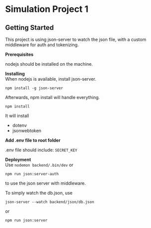 # Simulation Project 1 

## Getting Started 

This project is using json-server to watch the json file, with a custom middleware for auth and tokenizing. 

**Prerequisites**  

nodejs should be installed on the machine.

**Installing**   
When nodejs is available, install json-server.

```
npm install -g json-server 
``` 

Afterwards, npm install will handle everything.
```
npm install
```
It will install 
 - dotenv
 - jsonwebtoken

**Add .env file to root folder**

.env file should include: 
``` SECRET_KEY ```

**Deployment**  
Use 
``` nodemon backend/.bin/dev ``` or 
```
npm run json:server-auth
```
to use the json server with middleware. 

To simply watch the db.json, use 
```
json-server --watch backend/json/db.json
```
or 
```
npm run json:server
```
